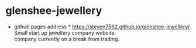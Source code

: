 # glenshee-jewellery
* github pages address *  https://steven7562.github.io/glenshee-jewellery/<br>
Small start up jewellery company website.<br>
company currently on a break from trading.
